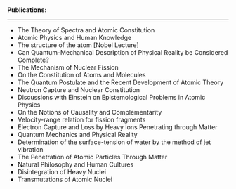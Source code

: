 </br>
<p><strong> Publications: </strong></p>
<hr>
<ul>


 <li><a target="_blank" href="https://github.com/manjunath5496/Niels-Bohr-Publications/blob/master/tst(13).pdf" style="text-decoration:none;">The Theory of Spectra and Atomic Constitution</a></li>
                            
 <li><a target="_blank" href="https://github.com/manjunath5496/Niels-Bohr-Publications/blob/master/tst(14).pdf" style="text-decoration:none;">Atomic Physics and Human Knowledge</a></li>
 <li><a target="_blank" href="https://github.com/manjunath5496/Niels-Bohr-Publications/blob/master/tst(213).pdf" style="text-decoration:none;">The structure of the atom [Nobel Lecture]</a></li>   
  
 <li><a target="_blank" href="https://github.com/manjunath5496/Niels-Bohr-Publications/blob/main/b(1).pdf" style="text-decoration:none;">Can Quantum-Mechanical Description of Physical Reality be Considered Complete?</a></li>

 <li><a target="_blank" href="https://github.com/manjunath5496/Niels-Bohr-Publications/blob/main/b(2).pdf" style="text-decoration:none;">The Mechanism of Nuclear Fission</a></li>

<li><a target="_blank" href="https://github.com/manjunath5496/Niels-Bohr-Publications/blob/main/b(3).pdf" style="text-decoration:none;">On the Constitution of Atoms and Molecules</a></li>
 <li><a target="_blank" href="https://github.com/manjunath5496/Niels-Bohr-Publications/blob/main/b(4).pdf" style="text-decoration:none;">The Quantum Postulate and the Recent Development of Atomic Theory</a></li>                              
<li><a target="_blank" href="https://github.com/manjunath5496/Niels-Bohr-Publications/blob/main/b(5).pdf" style="text-decoration:none;">Neutron Capture and Nuclear Constitution</a></li>
<li><a target="_blank" href="https://github.com/manjunath5496/Niels-Bohr-Publications/blob/main/b(6).pdf" style="text-decoration:none;">Discussions with Einstein
on Epistemological Problems in Atomic Physics</a></li>
 <li><a target="_blank" href="https://github.com/manjunath5496/Niels-Bohr-Publications/blob/main/b(7).pdf" style="text-decoration:none;">On the Notions of Causality and Complementarity</a></li>

 <li><a target="_blank" href="https://github.com/manjunath5496/Niels-Bohr-Publications/blob/main/b(8).pdf" style="text-decoration:none;"> Velocity-range relation for fission fragments </a></li>
   <li><a target="_blank" href="https://github.com/manjunath5496/Niels-Bohr-Publications/blob/main/b(9).pdf" style="text-decoration:none;">Electron Capture and Loss by Heavy Ions Penetrating through Matter</a></li>
  
   
 <li><a target="_blank" href="https://github.com/manjunath5496/Niels-Bohr-Publications/blob/main/b(10).pdf" style="text-decoration:none;">Quantum Mechanics and Physical Reality</a></li>                              
<li><a target="_blank" href="https://github.com/manjunath5496/Niels-Bohr-Publications/blob/main/b(11).pdf" style="text-decoration:none;">Determination of the surface-tension of water by the method of jet vibration</a></li>
<li><a target="_blank" href="https://github.com/manjunath5496/Niels-Bohr-Publications/blob/main/b(12).pdf" style="text-decoration:none;">The Penetration of Atomic Particles Through Matter</a></li>
<li><a target="_blank" href="https://github.com/manjunath5496/Niels-Bohr-Publications/blob/main/b(13).pdf" style="text-decoration:none;">Natural Philosophy and Human Cultures</a></li>

<li><a target="_blank" href="https://github.com/manjunath5496/Niels-Bohr-Publications/blob/main/b(14).pdf" style="text-decoration:none;">Disintegration of Heavy Nuclei</a></li>
                              
<li><a target="_blank" href="https://github.com/manjunath5496/Niels-Bohr-Publications/blob/main/b(15).pdf" style="text-decoration:none;">Transmutations of Atomic Nuclei</a></li>
                         
</ul>

</br>
